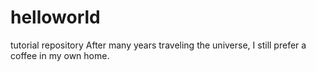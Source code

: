 # helloworld
tutorial repository
After many years traveling the universe, I still prefer a coffee in my own home.
